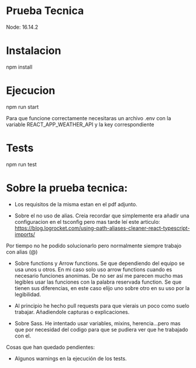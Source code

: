 # Prueba Tecnica

Node: 16.14.2

# Instalacion

npm install

# Ejecucion

npm run start

Para que funcione correctamente necesitaras un archivo .env con la variable REACT_APP_WEATHER_API y la key correspondiente

# Tests

npm run test


# Sobre la prueba tecnica:

- Los requisitos de la misma estan en el pdf adjunto.

- Sobre el no uso de alias. Creia recordar que simplemente era añadir una configuracion en el tsconfig pero mas tarde leí este articulo: https://blog.logrocket.com/using-path-aliases-cleaner-react-typescript-imports/

Por tiempo no he podido solucionarlo pero normalmente siempre trabajo con alias (@)

- Sobre functions y Arrow functions. Se que dependiendo del equipo se usa unos u otros. En mi caso solo uso arrow functions cuando es necesario funciones anonimas. De no ser así me parecen mucho mas legibles usar las funciones con la palabra reservada function. Se que tienen sus diferencias, en este caso elijo uno sobre otro en su uso por la legibilidad.

- Al principio he hecho pull requests para que vierais un poco como suelo trabajar. Añadiendole capturas o explicaciones.

- Sobre Sass. He intentado usar variables, mixins, herencia...pero mas que por necesidad del codigo para que se pudiera ver que he trabajado con el.


Cosas que han quedado pendientes: 

- Algunos warnings en la ejecución de los tests.
